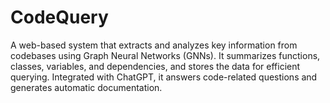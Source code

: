 # CodeQuery
 A web-based system that extracts and analyzes key information from codebases using Graph Neural Networks (GNNs). It summarizes functions, classes, variables, and dependencies, and stores the data for efficient querying. Integrated with ChatGPT, it answers code-related questions and generates automatic documentation.
